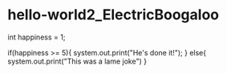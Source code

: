 # hello-world2_ElectricBoogaloo

int happiness = 1;

if(happiness >= 5){
  system.out.print("He's done it!");
} else{
  system.out.print("This was a lame joke")
}

